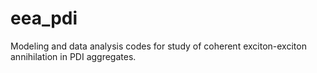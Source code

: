 # eea_pdi
Modeling and data analysis codes for study of coherent exciton-exciton annihilation in PDI aggregates.
